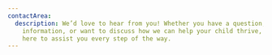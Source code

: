```yaml
---
contactArea:
  description: We’d love to hear from you! Whether you have a question, need more
    information, or want to discuss how we can help your child thrive, we’re
    here to assist you every step of the way.
---
```

